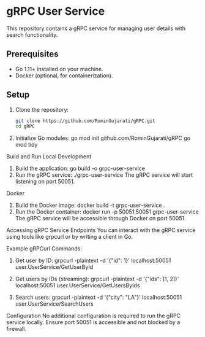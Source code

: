 # gRPC User Service

This repository contains a gRPC service for managing user details with search functionality.

## Prerequisites

- Go 1.11+ installed on your machine.
- Docker (optional, for containerization).

## Setup

1. Clone the repository:
   ```bash
   git clone https://github.com/RominGujarati/gRPC.git
   cd gRPC

2. Initialize Go modules:
    go mod init github.com/RominGujarati/gRPC
    go mod tidy


Build and Run
Local Development
1. Build the application:
    go build -o grpc-user-service
2. Run the gRPC service:
    ./grpc-user-service
The gRPC service will start listening on port 50051.


Docker
1. Build the Docker image:
    docker build -t grpc-user-service .
2. Run the Docker container:
    docker run -p 50051:50051 grpc-user-service
The gRPC service will be accessible through Docker on port 50051.



Accessing gRPC Service Endpoints
You can interact with the gRPC service using tools like grpcurl or by writing a client in Go.

Example gRPCurl Commands:
1. Get user by ID:
    grpcurl -plaintext -d '{"id": 1}' localhost:50051 user.UserService/GetUserById

2. Get users by IDs (streaming):
    grpcurl -plaintext -d '{"ids": [1, 2]}' localhost:50051 user.UserService/GetUsersByIds

3. Search users:
    grpcurl -plaintext -d '{"city": "LA"}' localhost:50051 user.UserService/SearchUsers


Configuration
No additional configuration is required to run the gRPC service locally. Ensure port 50051 is accessible and not blocked by a firewall.